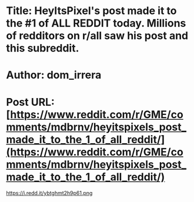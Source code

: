 # Title: HeyItsPixel's post made it to the #1 of ALL REDDIT today. Millions of redditors on r/all saw his post and this subreddit.
# Author: dom_irrera
# Post URL: [https://www.reddit.com/r/GME/comments/mdbrnv/heyitspixels_post_made_it_to_the_1_of_all_reddit/](https://www.reddit.com/r/GME/comments/mdbrnv/heyitspixels_post_made_it_to_the_1_of_all_reddit/)


https://i.redd.it/ybtghmt2h9p61.png